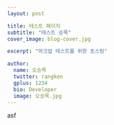 ```yaml
---
layout: post

title: 테스트 페이지
subtitle: "테스트 승목"
cover_image: blog-cover.jpg

excerpt: "마크업 테스트를 위한 포스팅"

author:
  name: 오승목
  twitter: rangken
  gplus: 1234
  bio: Developer
  image: 오승목.jpg
---
```


asf


